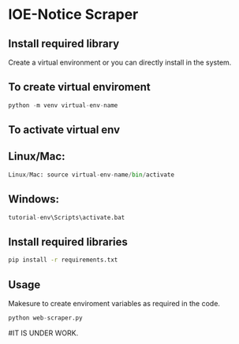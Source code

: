 # IOE-Notice Scraper

## Install required library

Create a virtual environment or you can directly install in the system.

## To create virtual enviroment
```python
python -m venv virtual-env-name
```
## To activate virtual env
## Linux/Mac:
```python
Linux/Mac: source virtual-env-name/bin/activate
```
## Windows: 
```python
tutorial-env\Scripts\activate.bat
```

## Install required libraries
```bash
pip install -r requirements.txt
```

## Usage
Makesure to create enviroment variables as required in the code.
```python
python web-scraper.py
```

#IT IS UNDER WORK.

